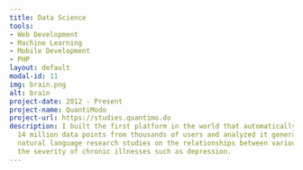 ```yaml
---
title: Data Science
tools:
- Web Development
- Machine Learning
- Mobile Development
- PHP
layout: default
modal-id: 11
img: brain.png
alt: brain
project-date: 2012 - Present
project-name: QuantiModo
project-url: https://studies.quantimo.do
description: I built the first platform in the world that automatically aggregated
  14 million data points from thousands of users and analyzed it generating 90,000
  natural language research studies on the relationships between various factors and
  the severity of chronic illnesses such as depression.
---
```



